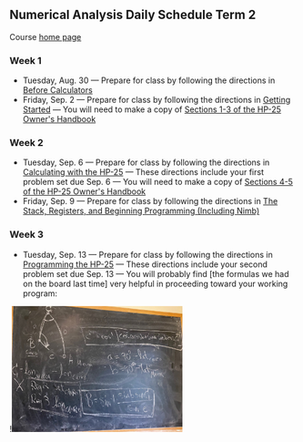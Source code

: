 ## Numerical Analysis Daily Schedule Term 2

Course [home page](./)

### Week 1

* Tuesday, Aug. 30 &mdash; Prepare for class by following the directions in [Before Calculators](./tex/na_day01.pdf)
* Friday, Sep. 2 &mdash; Prepare for class by following the directions in [Getting Started](./tex/na_day02.pdf) &mdash; You will need to make a copy of [Sections 1-3 of the HP-25 Owner's Handbook](./resources/HP25-OwnersHandbook-Sections1-3.pdf)

### Week 2

* Tuesday, Sep. 6 &mdash; Prepare for class by following the directions in [Calculating with the HP-25](./tex/na_day03.pdf) &mdash; These directions include your first problem set due Sep. 6 &mdash; You will need to make a copy of [Sections 4-5 of the HP-25 Owner's Handbook](./resources/HP25-OwnersHandbook-Sections4-5.pdf)
* Friday, Sep. 9 &mdash; Prepare for class by following the directions in [The Stack, Registers, and Beginning Programming (Including Nimb)](./tex/na_day04.pdf)

### Week 3

* Tuesday, Sep. 13 &mdash; Prepare for class by following the directions in [Programming the HP-25](./tex/na_day05.pdf) &mdash; These directions include your second problem set due Sep. 13 &mdash; You will probably find [the formulas we had on the board last time] very helpful in proceeding toward your working program:

!<img src="./resources/Mecca.jpeg" width="300">
